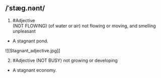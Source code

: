 ## /ˈstæɡ.nənt/  
1. #Adjective  
(NOT FLOWING)
(of water or air) not flowing or moving, and smelling unpleasant

- A stagnant pond.

![[Stagnant_adjective.jpg]]

2. #Adjective 
(NOT BUSY)
not growing or developing

- A stagnant economy.